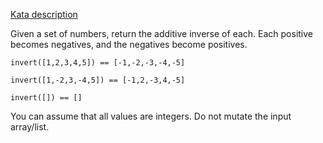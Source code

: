 [Kata description](https://www.codewars.com/kata/5899dc03bc95b1bf1b0000ad/train/go)

Given a set of numbers, return the additive inverse of each. Each positive becomes negatives, and the negatives become positives.

```
invert([1,2,3,4,5]) == [-1,-2,-3,-4,-5]

invert([1,-2,3,-4,5]) == [-1,2,-3,4,-5]

invert([]) == []
```

You can assume that all values are integers. Do not mutate the input array/list.
